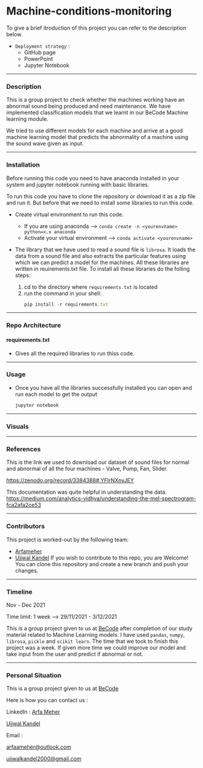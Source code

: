 # Machine-conditions-monitoring
To give a brief itroduction of this project you can refer to the description below.
- `Deployment strategy` :
  - GitHub page
  - PowerPoint
  - Jupyter Notebook

***
### Description
This is a group project to check whether the machines working have an abnormal sound being produced and need maintenance.
We have implemented classification models that we learnt in our BeCode Machine learning module.

We tried to use different models for each machine and arrive at a good machine learning model that predicts the abnormality of a machine using the sound wave given as input.

***
### Installation
Before running this code you need to have anaconda installed in your system and jupyter notebook running with basic libraries.

To run this code you have to clone the repository or download it as a zip file and run it. But before that we need to install some libraries to run this code.

- Create virtual environment to run this code. 
    - If you are using anaconda --> `conda create -n <yourenvname> python=x.x anaconda`
    - Activate your virtual environment -->
    `conda activate <yourenvname>`

- The library that we have used to read a sound file is `librosa`. It loads the data from a sound file and also extracts the particular features using which we can predict a model for the machines. All these libraries are written in reuirements.txt file.
To install all these libraries do the folling steps:

    1. cd to the directory where `requirements.txt` is located
    2. run the command in your shell: 
        ```javascript
        pip install -r requirements.txt
        ``` 
***
### Repo Architecture


#### requirements.txt 

- Gives all the required libraries to run thiss code.

***
### Usage
- Once you have all the libraries successfully installed you can open and run each model to get the output
    ```javascript
    jupyter notebook
    ```

***
### Visuals

***
### References
This is the link we used to download our dataset of sound files for normal and abnormal of all the four machines - Valve, Pump, Fan, Slider.

https://zenodo.org/record/3384388#.YFIrNXnvJEY

This documentation was quite helpful in understanding the data. https://medium.com/analytics-vidhya/understanding-the-mel-spectrogram-fca2afa2ce53


***
### Contributors
This project is worked-out by the following team:

- [Arfameher](https://github.com/Arfameher)                                                                                    
- [Ujjwal Kandel](https://github.com/UjjwalK00) 
If you wish to contribute to this repo, you are Welcome!
You can clone this repository and create a new branch and push your changes.

***
### Timeline
Nov - Dec 2021

Time limit: 1 week --> 29/11/2021 - 3/12/2021 

This is a group project given to us at [BeCode](https://becode.org/) after completion of our study material related to Machine Learning models. I have used `pandas`, `numpy`, `librosa`, `pickle` and `scikit learn`.
The time that we took to finish this project was a week. If given more time we could improve our model and take input from the user and predict if abnormal or not.

***
### Personal Situation
This is a group project given to us at [BeCode](https://becode.org/)

Here is how you can contact us :

LinkedIn : [Arfa Meher](https://www.linkedin.com/in/arfa-meher/)

[Ujjwal Kandel](https://www.linkedin.com/in/ujjwal-kandel-10743a1bb/)

Email : 

arfaameher@outlook.com

ujjwalkandel2000@gmail.com
